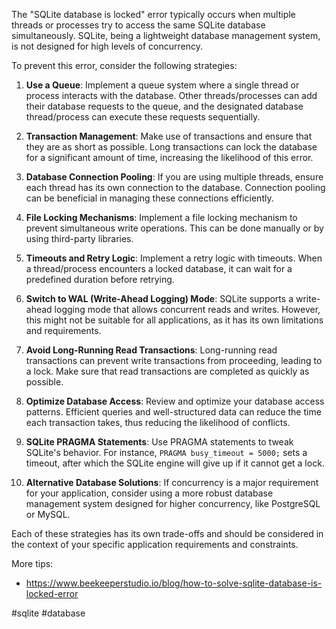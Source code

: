 The "SQLite database is locked" error typically occurs when multiple threads or processes try to access the same SQLite database simultaneously. SQLite, being a lightweight database management system, is not designed for high levels of concurrency. 

To prevent this error, consider the following strategies:

1. **Use a Queue**: Implement a queue system where a single thread or process interacts with the database. Other threads/processes can add their database requests to the queue, and the designated database thread/process can execute these requests sequentially.

2. **Transaction Management**: Make use of transactions and ensure that they are as short as possible. Long transactions can lock the database for a significant amount of time, increasing the likelihood of this error.

3. **Database Connection Pooling**: If you are using multiple threads, ensure each thread has its own connection to the database. Connection pooling can be beneficial in managing these connections efficiently.

4. **File Locking Mechanisms**: Implement a file locking mechanism to prevent simultaneous write operations. This can be done manually or by using third-party libraries.

5. **Timeouts and Retry Logic**: Implement a retry logic with timeouts. When a thread/process encounters a locked database, it can wait for a predefined duration before retrying.

6. **Switch to WAL (Write-Ahead Logging) Mode**: SQLite supports a write-ahead logging mode that allows concurrent reads and writes. However, this might not be suitable for all applications, as it has its own limitations and requirements.

7. **Avoid Long-Running Read Transactions**: Long-running read transactions can prevent write transactions from proceeding, leading to a lock. Make sure that read transactions are completed as quickly as possible.

8. **Optimize Database Access**: Review and optimize your database access patterns. Efficient queries and well-structured data can reduce the time each transaction takes, thus reducing the likelihood of conflicts.

9. **SQLite PRAGMA Statements**: Use PRAGMA statements to tweak SQLite's behavior. For instance, `PRAGMA busy_timeout = 5000;` sets a timeout, after which the SQLite engine will give up if it cannot get a lock.

10. **Alternative Database Solutions**: If concurrency is a major requirement for your application, consider using a more robust database management system designed for higher concurrency, like PostgreSQL or MySQL.

Each of these strategies has its own trade-offs and should be considered in the context of your specific application requirements and constraints.

More tips:

- <https://www.beekeeperstudio.io/blog/how-to-solve-sqlite-database-is-locked-error>

<!-- Keywords -->
#sqlite #database
<!-- /Keywords -->
